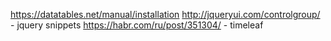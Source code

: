 https://datatables.net/manual/installation
http://jqueryui.com/controlgroup/ - jquery snippets
https://habr.com/ru/post/351304/ - timeleaf